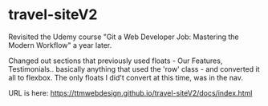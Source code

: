 # travel-siteV2

Revisited the Udemy course "Git a Web Developer Job: Mastering the Modern Workflow" a year later.

Changed out sections that previously used floats - Our Features, Testimonials.. basically anything that used the 'row' class - and converted it all to flexbox. The only floats I did't convert at this time, was in the nav.

URL is here:
https://ttmwebdesign.github.io/travel-siteV2/docs/index.html
